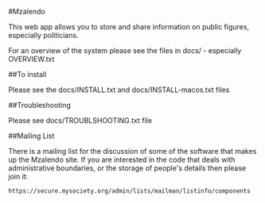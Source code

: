 #Mzalendo

This web app allows you to store and share information on public figures,
especially politicians.

For an overview of the system please see the files in docs/ - especially
OVERVIEW.txt

##To install

Please see the docs/INSTALL.txt and docs/INSTALL-macos.txt files

##Troubleshooting

Please see docs/TROUBLSHOOTING.txt file

##Mailing List

There is a mailing list for the discussion of some of the software that makes up
the Mzalendo site. If you are interested in the code that deals with
administrative boundaries, or the storage of people's details then please join
it:

    https://secure.mysociety.org/admin/lists/mailman/listinfo/components

